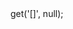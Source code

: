 <?php

use Appwrite\Client;
use Appwrite\Services\Bar;

$client = new Client();

$client
;

$bar = new Bar($client);

$result = $bar->get('[]', null);